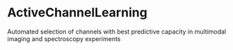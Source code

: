 # ActiveChannelLearning
Automated selection of channels with best predictive capacity in multimodal imaging and spectroscopy experiments

